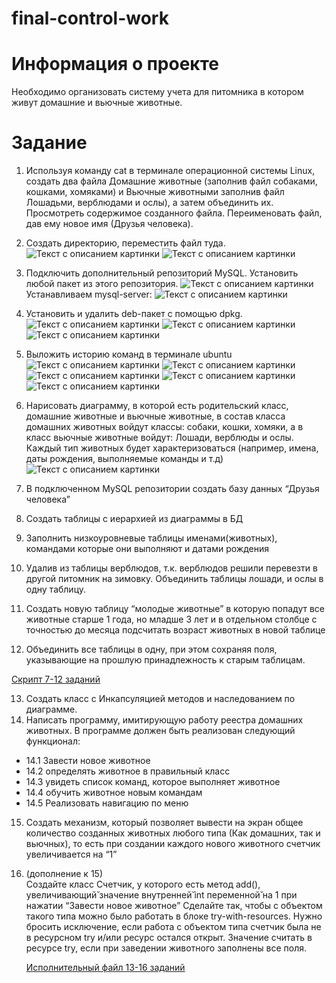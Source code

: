 # final-control-work
# Информация о проекте
Необходимо организовать систему учета для питомника в котором живут
домашние и вьючные животные.

 # Задание
1. Используя команду cat в терминале операционной системы Linux, создать
два файла Домашние животные (заполнив файл собаками, кошками,
хомяками) и Вьючные животными заполнив файл Лошадьми, верблюдами и
ослы), а затем объединить их. Просмотреть содержимое созданного файла.
Переименовать файл, дав ему новое имя (Друзья человека).
2. Создать директорию, переместить файл туда.
   <image src="images/img.png" alt="Текст с описанием картинки">
   <image src="images/img_1.png" alt="Текст с описанием картинки">

3. Подключить дополнительный репозиторий MySQL. Установить любой пакет
из этого репозитория.
   <image src="images/img_2.png" alt="Текст с описанием картинки">
   Устанавливаем mysql-server:
   <image src="images/img_3.png" alt="Текст с описанием картинки">
4. Установить и удалить deb-пакет с помощью dpkg.
   <image src="images/img_5.png" alt="Текст с описанием картинки">
   <image src="images/img_6.png" alt="Текст с описанием картинки">
   <image src="images/img_9.png" alt="Текст с описанием картинки">
5. Выложить историю команд в терминале ubuntu
   <image src="images/img_4.png" alt="Текст с описанием картинки">
   <image src="images/img_7.png" alt="Текст с описанием картинки">
   <image src="images/img_8.png" alt="Текст с описанием картинки">
   <image src="images/img_10.png" alt="Текст с описанием картинки">
   <image src="images/img_11.png" alt="Текст с описанием картинки">
6. Нарисовать диаграмму, в которой есть родительский класс, домашние
животные и вьючные животные, в состав класса домашних
животных войдут классы: собаки, кошки, хомяки, а в класс вьючные животные
войдут: Лошади, верблюды и ослы. Каждый тип животных будет характеризоваться 
(например, имена, даты рождения, выполняемые команды и т.д)
   <image src="images/Flowchart.png" alt="Текст с описанием картинки">
 

7. В подключенном MySQL репозитории создать базу данных “Друзья
человека”
8. Создать таблицы с иерархией из диаграммы в БД
9. Заполнить низкоуровневые таблицы именами(животных), командами
которые они выполняют и датами рождения
10. Удалив из таблицы верблюдов, т.к. верблюдов решили перевезти в другой
питомник на зимовку. Объединить таблицы лошади, и ослы в одну таблицу.
11. Создать новую таблицу “молодые животные” в которую попадут все
животные старше 1 года, но младше 3 лет и в отдельном столбце с точностью
до месяца подсчитать возраст животных в новой таблице
12. Объединить все таблицы в одну, при этом сохраняя поля, указывающие на
прошлую принадлежность к старым таблицам.

 [Cкрипт 7-12 заданий](sql_file.sql)
  

13. Создать класс с Инкапсуляцией методов и наследованием по диаграмме.
14. Написать программу, имитирующую работу реестра домашних животных.
В программе должен быть реализован следующий функционал:
 * 14.1 Завести новое животное
* 14.2 определять животное в правильный класс
* 14.3 увидеть список команд, которое выполняет животное
* 14.4 обучить животное новым командам
* 14.5 Реализовать навигацию по меню
15. Создать механизм, который позволяет вывести на экран общее количество 
созданных животных любого типа (Как домашних, так и вьючных), то есть при 
создании каждого нового животного счетчик увеличивается на “1” 
    
16. (дополнение к 15)  
    Создайте класс Счетчик, у которого есть метод add(), увеличивающий̆
    значение внутренней̆ int переменной̆ на 1 при нажатии “Завести новое
    животное” Сделайте так, чтобы с объектом такого типа можно было работать в
    блоке try-with-resources. Нужно бросить исключение, если работа с объектом
    типа счетчик была не в ресурсном try и/или ресурс остался открыт. Значение
    считать в ресурсе try, если при заведении животного заполнены все поля. 

    [Исполнительный файл 13-16 заданий](java/gb/RegistryAnimals.java)